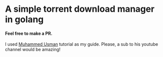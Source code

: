 # A simple torrent download manager in golang

#### Feel free to make a PR.

I used [Muhammed Usman](https://www.youtube.com/c/MuhammadUsmanH) tutorial as my guide. Please, a sub to his youtube channel would be amazing!